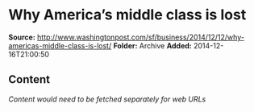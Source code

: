 # Why America’s middle class is lost

**Source:** http://www.washingtonpost.com/sf/business/2014/12/12/why-americas-middle-class-is-lost/
**Folder:** Archive
**Added:** 2014-12-16T21:00:50




## Content
*Content would need to be fetched separately for web URLs*
